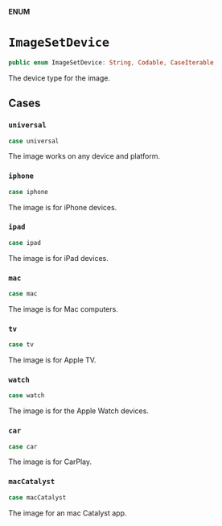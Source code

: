 **ENUM**

# `ImageSetDevice`

```swift
public enum ImageSetDevice: String, Codable, CaseIterable
```

The device type for the image.

## Cases
### `universal`

```swift
case universal
```

The image works on any device and platform.

### `iphone`

```swift
case iphone
```

The image is for iPhone devices.

### `ipad`

```swift
case ipad
```

The image is for iPad devices.

### `mac`

```swift
case mac
```

The image is for Mac computers.

### `tv`

```swift
case tv
```

The image is for Apple TV.

### `watch`

```swift
case watch
```

The image is for the Apple Watch devices.

### `car`

```swift
case car
```

The image is for CarPlay.

### `macCatalyst`

```swift
case macCatalyst
```

The image for an mac Catalyst app.
